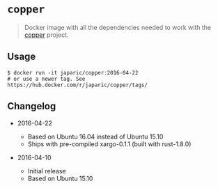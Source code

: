 # `copper`

> Docker image with all the dependencies needed to work with the [copper] project.

[copper]: https://github.com/japaric/cu

## Usage

```
$ docker run -it japaric/copper:2016-04-22
# or use a newer tag. See https://hub.docker.com/r/japaric/copper/tags/
```

## Changelog

- 2016-04-22
  - Based on Ubuntu 16.04 instead of Ubuntu 15.10
  - Ships with pre-compiled xargo-0.1.1 (built with rust-1.8.0)
  
- 2016-04-10
  - Initial release
  - Based on Ubuntu 15.10
